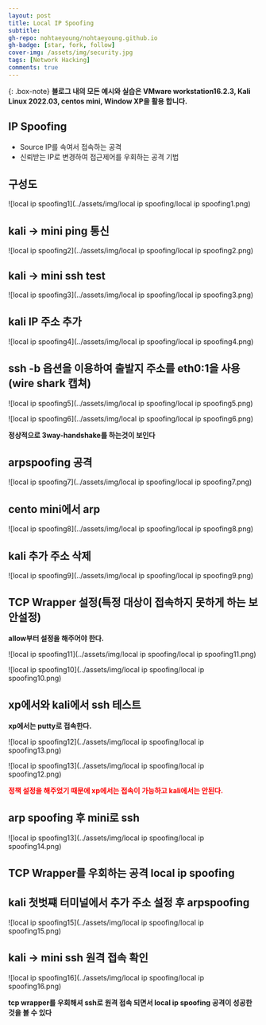 ```yaml
---
layout: post
title: Local IP Spoofing
subtitle:
gh-repo: nohtaeyoung/nohtaeyoung.github.io
gh-badge: [star, fork, follow]
cover-img: /assets/img/security.jpg
tags: [Network Hacking]
comments: true
---
```


{: .box-note}
<b>블로그 내의 모든 예시와 실습은 VMware workstation16.2.3, Kali Linux 2022.03, centos mini, Window XP을 활용 합니다.<br></b>


## IP Spoofing
- Source IP를 속여서 접속하는 공격
- 신뢰받는 IP로 변경하여 접근제어를 우회하는 공격 기법
## 구성도

![local ip spoofing1](../assets/img/local ip spoofing/local ip spoofing1.png) 

## kali -> mini ping 통신

![local ip spoofing2](../assets/img/local ip spoofing/local ip spoofing2.png) 

## kali -> mini ssh test

![local ip spoofing3](../assets/img/local ip spoofing/local ip spoofing3.png) 

## kali IP 주소 추가

![local ip spoofing4](../assets/img/local ip spoofing/local ip spoofing4.png) 

## ssh -b 옵션을 이용하여 출발지 주소를 eth0:1을 사용(wire shark 캡쳐)

![local ip spoofing5](../assets/img/local ip spoofing/local ip spoofing5.png) 

![local ip spoofing6](../assets/img/local ip spoofing/local ip spoofing6.png) 

<b>정상적으로 3way-handshake를 하는것이 보인다</b>

## arpspoofing 공격

![local ip spoofing7](../assets/img/local ip spoofing/local ip spoofing7.png) 

## cento mini에서 arp

![local ip spoofing8](../assets/img/local ip spoofing/local ip spoofing8.png) 

## kali 추가 주소 삭제

![local ip spoofing9](../assets/img/local ip spoofing/local ip spoofing9.png) 

## TCP Wrapper 설정(특정 대상이 접속하지 못하게 하는 보안설정)

<b>allow부터 설정을 해주어야 한다.</b>

![local ip spoofing11](../assets/img/local ip spoofing/local ip spoofing11.png) 

![local ip spoofing10](../assets/img/local ip spoofing/local ip spoofing10.png) 

## xp에서와 kali에서 ssh 테스트
<b>xp에서는 putty로 접속한다.</b>

![local ip spoofing12](../assets/img/local ip spoofing/local ip spoofing13.png) 

![local ip spoofing13](../assets/img/local ip spoofing/local ip spoofing12.png) 

<b style="color:red">정책 설정을 해주었기 때문에 xp에서는 접속이 가능하고 kali에서는 안된다.</b>

## arp spoofing 후 mini로 ssh

![local ip spoofing13](../assets/img/local ip spoofing/local ip spoofing14.png)

## TCP Wrapper를 우회하는 공격 local ip spoofing

## kali 첫벗쨰 터미널에서 추가 주소 설정 후 arpspoofing

![local ip spoofing15](../assets/img/local ip spoofing/local ip spoofing15.png)

## kali -> mini ssh 원격 접속 확인

![local ip spoofing16](../assets/img/local ip spoofing/local ip spoofing16.png)

<b>tcp wrapper를 우회해셔 ssh로 원격 접속 되면서 local ip spoofing 공격이 성공한 것을 볼 수 있다</b>












